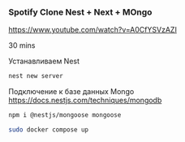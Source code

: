 ### Spotify Clone Nest + Next + MOngo 
https://www.youtube.com/watch?v=A0CfYSVzAZI 

30 mins

Устанавливаем Nest 
```bash
nest new server

``` 

Подключение к базе данных Mongo 
https://docs.nestjs.com/techniques/mongodb

```bash
npm i @nestjs/mongoose mongoose
```
```bash
sudo docker compose up

```

